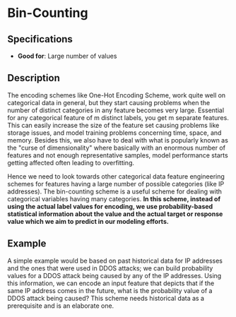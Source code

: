 # Bin-Counting

## Specifications

- **Good for**: Large number of values

## Description

The encoding schemes like One-Hot Encoding Scheme, work quite well on categorical data in general, but they start causing problems when the number of distinct categories in any feature becomes very large. Essential for any categorical feature of m distinct labels, you get m separate features. This can easily increase the size of the feature set causing problems like storage issues, and model training problems concerning time, space, and memory. Besides this, we also have to deal with what is popularly known as the "curse of dimensionality" where basically with an enormous number of features and not enough representative samples, model performance starts getting affected often leading to overfitting.

Hence we need to look towards other categorical data feature engineering schemes for features having a large number of possible categories (like IP addresses). The bin-counting scheme is a useful scheme for dealing with categorical variables having many categories. **In this scheme, instead of using the actual label values for encoding, we use probability-based statistical information about the value and the actual target or response value which we aim to predict in our modeling efforts.**

## Example

A simple example would be based on past historical data for IP addresses and the ones that were used in DDOS attacks; we can build probability values for a DDOS attack being caused by any of the IP addresses. Using this information, we can encode an input feature that depicts that if the same IP address comes in the future, what is the probability value of a DDOS attack being caused? This scheme needs historical data as a prerequisite and is an elaborate one.
